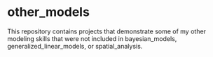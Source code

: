 # other_models
This repository contains projects that demonstrate some of my other modeling skills that were not included in bayesian_models, generalized_linear_models, or spatial_analysis.
